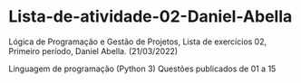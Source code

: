 # Lista-de-atividade-02-Daniel-Abella
Lógica de Programação e Gestão de Projetos, Lista de exercícios 02, Primeiro período, Daniel Abella. (21/03/2022)

Linguagem de programação (Python 3)
Questões publicados de 01 a 15

